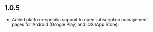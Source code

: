 ## 1.0.5

* Added platform-specific support to open subscription management pages for Android (Google Play) and iOS (App Store).
